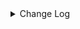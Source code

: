 <details><summary> Change Log </summary>

| Change | Commit | Version |
| --- | --- | --- |
|[improve] http connector options (#8969)|https://github.com/apache/seatunnel/commit/63ff9f910a|2.3.10|
|[Feature][Connector-V2] Support TableSourceFactory/TableSinkFactory on http (#5816)|https://github.com/apache/seatunnel/commit/6f49ec6ead|2.3.4|
|[Improve][build] Give the maven module a human readable name (#4114)|https://github.com/apache/seatunnel/commit/d7cd601051|2.3.1|
|[Improve][Project] Code format with spotless plugin. (#4101)|https://github.com/apache/seatunnel/commit/a2ab166561|2.3.1|
|[Improve][Connector-V2][Http]Improve json parse option rule for all http connector (#3627)|https://github.com/apache/seatunnel/commit/589e4161ec|2.3.0|
|[Feature][Connector-V2][HTTP] Use json-path parsing (#3510)|https://github.com/apache/seatunnel/commit/1807eb6c95|2.3.0|
|[Hotfix][OptionRule] Fix option rule about all connectors (#3592)|https://github.com/apache/seatunnel/commit/226dc6a119|2.3.0|
|[Feature][Connector-V2][Jira]Add Jira source connector (#3473)|https://github.com/apache/seatunnel/commit/fb40162c07|2.3.0|

</details>
